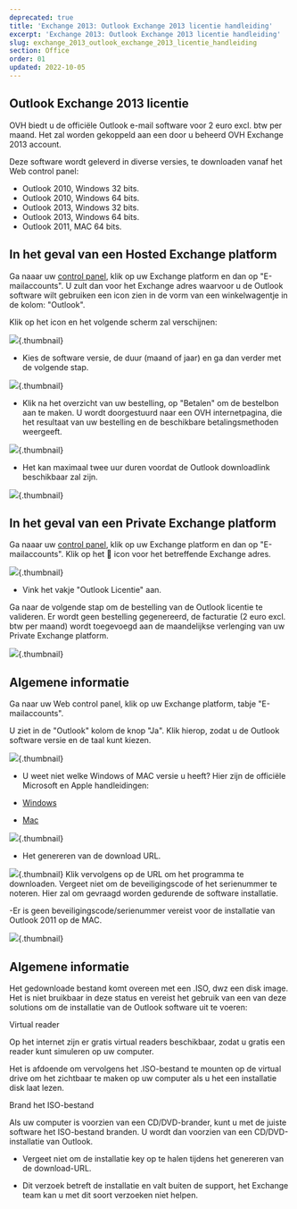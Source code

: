 ```yaml
---
deprecated: true
title: 'Exchange 2013: Outlook Exchange 2013 licentie handleiding'
excerpt: 'Exchange 2013: Outlook Exchange 2013 licentie handleiding'
slug: exchange_2013_outlook_exchange_2013_licentie_handleiding
section: Office
order: 01
updated: 2022-10-05
---
```



## Outlook Exchange 2013 licentie
OVH biedt u de officiële Outlook e-mail software voor 2 euro excl. btw per maand. Het zal worden gekoppeld aan een door u beheerd OVH Exchange 2013 account.

Deze software wordt geleverd in diverse versies, te downloaden vanaf het Web control panel:


- Outlook 2010, Windows 32 bits.
- Outlook 2010, Windows 64 bits.
- Outlook 2013, Windows 32 bits.
- Outlook 2013, Windows 64 bits.
- Outlook 2011, MAC 64 bits.




## In het geval van een Hosted Exchange platform
Ga naaar uw [control panel](https://www.ovh.com/manager/web/login/), klik op uw Exchange platform en dan op "E-mailaccounts".
U zult dan voor het Exchange adres waarvoor u de Outlook software wilt gebruiken een icon zien in de vorm van een winkelwagentje in de kolom: "Outlook".

Klik op het icon en het volgende scherm zal verschijnen:

![](images/2558.png){.thumbnail}

- Kies de software versie, de duur (maand of jaar) en ga dan verder met de volgende stap.



![](images/2559.png){.thumbnail}

- Klik na het overzicht van uw bestelling, op "Betalen" om de bestelbon aan te maken. U wordt doorgestuurd naar een OVH internetpagina, die het resultaat van uw bestelling en de beschikbare betalingsmethoden weergeeft.



![](images/2560.png){.thumbnail}

- Het kan maximaal twee uur duren voordat de Outlook downloadlink beschikbaar zal zijn.



![](images/2561.png){.thumbnail}


## In het geval van een Private Exchange platform
Ga naaar uw [control panel](https://www.ovh.com/manager/web/login/), klik op uw Exchange platform en dan op "E-mailaccounts".
Klik op het  icon voor het betreffende Exchange adres.

![](images/2562.png){.thumbnail}

- Vink het vakje "Outlook Licentie" aan.

Ga naar de volgende stap om de bestelling van de Outlook licentie te valideren. Er wordt geen bestelling gegenereerd, de facturatie (2 euro excl. btw per maand) wordt toegevoegd aan de maandelijkse verlenging van uw Private Exchange platform.


![](images/2563.png){.thumbnail}


## Algemene informatie
Ga naar uw Web control panel, klik op uw Exchange platform, tabje "E-mailaccounts".

U ziet in de "Outlook" kolom de knop "Ja". Klik hierop, zodat u de Outlook software versie en de taal kunt kiezen.

![](images/2567.png){.thumbnail}

- U weet niet welke Windows of MAC versie u heeft? Hier zijn de officiële Microsoft en Apple handleidingen:

- [Windows](http://windows.microsoft.com/fr-fr/windows/which-operating-system)
- [Mac](http://support.apple.com/fr-fr/HT1159)



![](images/2564.png){.thumbnail}

- Het genereren van de download URL.



![](images/2565.png){.thumbnail}
Klik vervolgens op de URL om het programma te downloaden. Vergeet niet om de beveiligingscode of het serienummer te noteren. Hier zal om gevraagd worden gedurende de software installatie.

-Er is geen beveiligingscode/serienummer vereist voor de installatie van Outlook 2011 op de MAC.

![](images/2566.png){.thumbnail}


## Algemene informatie
Het gedownloade bestand komt overeen met een .ISO, dwz een disk image. Het is niet bruikbaar in deze status en vereist het gebruik van een van deze solutions om de installatie van de Outlook software uit te voeren:

Virtual reader

Op het internet zijn er gratis virtual readers beschikbaar, zodat u gratis een reader kunt simuleren op uw computer.

Het is afdoende om vervolgens het .ISO-bestand te mounten op de virtual drive om het zichtbaar te maken op uw computer als u het een installatie disk laat lezen.

Brand het ISO-bestand

Als uw computer is voorzien van een CD/DVD-brander, kunt u met de juiste software het ISO-bestand branden. U wordt dan voorzien van een CD/DVD-installatie van Outlook.


- Vergeet niet om de installatie key op te halen tijdens het genereren van de download-URL.



- Dit verzoek betreft de installatie en valt buiten de support, het Exchange team kan u met dit soort verzoeken niet helpen.



